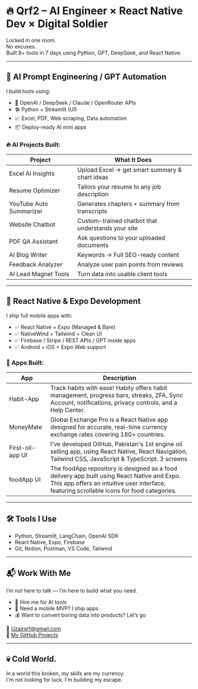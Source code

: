# 🔥 Qrf2 – AI Engineer × React Native Dev × Digital Soldier

Locked in one room.  
No excuses.  
Built 8+ tools in 7 days using Python, GPT, DeepSeek, and React Native.  

---

## 🤖 AI Prompt Engineering / GPT Automation
I build tools using:
- 🧠 OpenAI / DeepSeek / Claude / OpenRouter APIs
- 🛠️ Python + Streamlit (UI)
- 📈 Excel, PDF, Web scraping, Data automation
- 📦 Deploy-ready AI mini apps

### 🔥 AI Projects Built:
| Project | What It Does |
|--------|---------------|
| Excel AI Insights | Upload Excel → get smart summary & chart ideas |
| Resume Optimizer | Tailors your resume to any job description |
| YouTube Auto Summarizer | Generates chapters + summary from transcripts |
| Website Chatbot | Custom-trained chatbot that understands your site |
| PDF QA Assistant | Ask questions to your uploaded documents |
| AI Blog Writer | Keywords → Full SEO-ready content |
| Feedback Analyzer | Analyze user pain points from reviews |
| AI Lead Magnet Tools | Turn data into usable client tools |

---

## 📱 React Native & Expo Development
I ship full mobile apps with:
- ✅ React Native + Expo (Managed & Bare)
- ✅ NativeWind + Tailwind + Clean UI
- ✅ Firebase / Stripe / REST APIs / GPT inside apps
- ✅ Android + iOS + Expo Web support

### 📲 Apps Built:
| App | Description |
|-----|-------------|
| Habit-App | Track habits with ease! Habity offers habit management, progress bars, streaks, 2FA, Sync Account, notifications, privacy controls, and a Help Center. |
| MoneyMate | Global Exchange Pro is a React Native app designed for accurate, real-time currency exchange rates covering 180+ countries. |
| First-oil-app UI| I've developed OilHub, Pakistan's 1st engine oil selling app, using React Native, React Navigation, Tailwind CSS, JavaScript & TypeScript. 3 screens |
| foodApp UI | The foodApp repository is designed as a food delivery app built using React Native and Expo. This app offers an intuitive user interface, featuring scrollable icons for food categories. |

---

## 🛠️ Tools I Use
- Python, Streamlit, LangChain, OpenAI SDK
- React Native, Expo, Firebase
- Git, Notion, Postman, VS Code, Tailwind

---

## 📬 Work With Me
I’m not here to talk — I’m here to build what you need.
- 💼 Hire me for AI tools
- 📲 Need a mobile MVP? I ship apps
- 💰 Want to convert boring data into products? Let’s go

📩 Uzairqrf@gmail.com  
📎 [My GitHub Projects](https://github.com/Qrf2?tab=repositories)

---

## 💀 Cold World.
In a world this broken, my skills are my currency.  
I'm not looking for luck. I'm building my escape.

